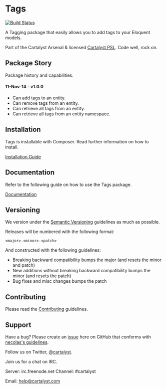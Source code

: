 # Tags

[![Build Status](http://ci.cartalyst.com/build-status/svg/33)](http://ci.cartalyst.com/build-status/view/33)

A Tagging package that easily allows you to add tags to your Eloquent models.

Part of the Cartalyst Arsenal & licensed [Cartalyst PSL](license.txt). Code well, rock on.

## Package Story

Package history and capabilities.

#### 11-Nov-14 - v1.0.0

- Can add tags to an entity.
- Can remove tags from an entity.
- Can retrieve all tags from an entity.
- Can retrieve all tags from an entity namespace.

## Installation

Tags is installable with Composer. Read further information on how to install.

[Installation Guide](https://cartalyst.com/manual/tags/1.0#installation)

## Documentation

Refer to the following guide on how to use the Tags package.

[Documentation](https://cartalyst.com/manual/tags/1.0)

## Versioning

We version under the [Semantic Versioning](http://semver.org/) guidelines as much as possible.

Releases will be numbered with the following format:

`<major>.<minor>.<patch>`

And constructed with the following guidelines:

* Breaking backward compatibility bumps the major (and resets the minor and patch)
* New additions without breaking backward compatibility bumps the minor (and resets the patch)
* Bug fixes and misc changes bumps the patch

## Contributing

Please read the [Contributing](contributing.md) guidelines.

## Support

Have a bug? Please create an [issue](https://github.com/cartalyst/tags/issues) here on GitHub that conforms with [necolas's guidelines](https://github.com/necolas/issue-guidelines).

Follow us on Twitter, [@cartalyst](http://twitter.com/cartalyst).

Join us for a chat on IRC.

Server: irc.freenode.net
Channel: #cartalyst

Email: help@cartalyst.com
